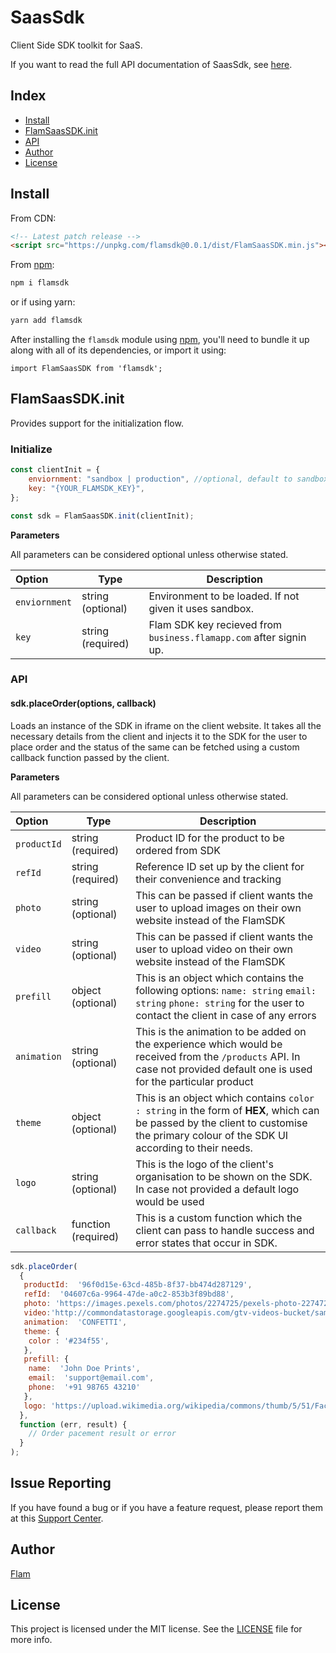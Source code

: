 
# SaasSdk

Client Side SDK toolkit for SaaS.

If you want to read the full API documentation of SaasSdk, see [here]([https://business.flamapp.com](https://business.flamapp.com/)).

## Index

- [Install](#install)
- [FlamSaasSDK.init](#FlamSaasSDK.init)
- [API](#API)
- [Author](#author)
- [License](#license)

## Install

From CDN:

```html
<!-- Latest patch release -->
<script src="https://unpkg.com/flamsdk@0.0.1/dist/FlamSaasSDK.min.js"></script>
```

From [npm]([https://npmjs.org](https://npmjs.org/)):

```sh
npm i flamsdk
```

or if using yarn:

```sh
yarn add flamsdk
```

After installing the `flamsdk` module using [npm]([https://npmjs.org](https://npmjs.org/)), you'll need to bundle it up along with all of its dependencies, or import it using:

```
import FlamSaasSDK from 'flamsdk';
```

## FlamSaasSDK.init

Provides support for the initialization flow.

### Initialize

```js
const clientInit = { 
	enviornment: "sandbox | production", //optional, default to sandbox 
	key: "{YOUR_FLAMSDK_KEY}", 
}; 

const sdk = FlamSaasSDK.init(clientInit);
```

**Parameters**

All parameters can be considered optional unless otherwise stated.

| Option                        | Type              | Description                                                                                                                                                                                                                                                                              |
| :---------------------------- | ----------------- | ---------------------------------------------------------------------------------------------------------------------------------------------------------------------------------------------------------------------------------------------------------------------------------------- |
| `enviornment`                      | string (optional) | Environment to be loaded. If not given it uses sandbox.                                                                                                                                                                                                     |
| `key`                    | string (required) | Flam SDK key recieved from `business.flamapp.com` after signin up.                                                                                                                                                                                      

### API

#### sdk.placeOrder(options, callback)

Loads an instance of the SDK in iframe on the client website. It takes all the necessary details from the client and injects it to the SDK for the user to place order and the status of the same can be fetched using a custom callback function passed by the client.

**Parameters**

All parameters can be considered optional unless otherwise stated.

| Option                        | Type              | Description                                                                                                                                                                                                                                                                              |
| :---------------------------- | ----------------- | ---------------------------------------------------------------------------------------------------------------------------------------------------------------------------------------------------------------------------------------------------------------------------------------- |
| `productId` | string (required) | Product ID for the product to be ordered from SDK
| `refId`| string (required) | Reference ID set up by the client for their convenience and tracking
| `photo` | string (optional) | This can be passed if client wants the user to upload images on their own website instead of the FlamSDK   | 
`video`  | string (optional) | This can be passed if client wants the user to upload video on their own website instead of the FlamSDK   
| `prefill` | object (optional) | This is an object which contains the following options: `name: string` `email: string` `phone: string` for the user to contact the client in case of any errors                                                                                                                                                                                     
| `animation` | string (optional)  | This is the animation to be added on the experience which would be received from the `/products` API. In case not provided default one is used for the particular product |
`theme` | object (optional)  | This is an object which contains `color : string` in the form of **HEX**, which can be passed by the client to customise the primary colour of the SDK UI according to their needs. 
| `logo` | string (optional) | This is the logo of the client's organisation to be shown on the SDK. In case not provided a default logo would be used
| `callback` | function (required) | This is a custom function which the client can pass to handle success and error states that occur in SDK. 

```js
sdk.placeOrder(
  {
   productId:  '96f0d15e-63cd-485b-8f37-bb474d287129',
   refId:  '04607c6a-9964-47de-a0c2-853b3f89bd88',
   photo: 'https://images.pexels.com/photos/2274725/pexels-photo-2274725.jpeg',
   video:'http://commondatastorage.googleapis.com/gtv-videos-bucket/sample/BigBuckBunny.mp4',
   animation:  'CONFETTI',
   theme: {
	color : '#234f55',
   },
   prefill: {
	name:  'John Doe Prints',
	email:  'support@email.com',
	phone:  '+91 98765 43210'
   },
   logo: 'https://upload.wikimedia.org/wikipedia/commons/thumb/5/51/Facebook_f_logo_%282019%29.svg/2048px-Facebook_f_logo_%282019%29.svg.png
  },
  function (err, result) {
    // Order pacement result or error
  }
);
```

## Issue Reporting

If you have found a bug or if you have a feature request, please report them at this  [Support Center]([https://help.flamapp.com](https://help.flamapp.com/)).

## Author

[Flam]([https://flamapp.com/](https://flamapp.com/))

## License

This project is licensed under the MIT license. See the [LICENSE](LICENSE) file for more info.

<!-- Vaaaaarrrrsss -->

[npm-image]: [https://img.shields.io/npm/v/auth0-js.svg?style=flat-square](https://img.shields.io/npm/v/auth0-js.svg?style=flat-square)
[npm-url]: [https://npmjs.org/package/auth0-js](https://npmjs.org/package/auth0-js)
[circleci-image]: [https://img.shields.io/circleci/project/github/auth0/auth0.js.svg?branch=master&style=flat-square](https://img.shields.io/circleci/project/github/auth0/auth0.js.svg?branch=master&style=flat-square)
[circleci-url]: [https://circleci.com/gh/auth0/auth0.js](https://circleci.com/gh/auth0/auth0.js)
[codecov-image]: [https://img.shields.io/codecov/c/github/auth0/auth0.js/master.svg?style=flat-square](https://img.shields.io/codecov/c/github/auth0/auth0.js/master.svg?style=flat-square)
[codecov-url]: [https://codecov.io/github/auth0/auth0.js?branch=master](https://codecov.io/github/auth0/auth0.js?branch=master)
[license-image]: [https://img.shields.io/npm/l/auth0-js.svg?style=flat-square](https://img.shields.io/npm/l/auth0-js.svg?style=flat-square)
[license-url]: #license
[downloads-image]: [https://img.shields.io/npm/dm/auth0-js.svg?style=flat-square](https://img.shields.io/npm/dm/auth0-js.svg?style=flat-square)
[downloads-url]: [https://npmjs.org/package/auth0-js](https://npmjs.org/package/auth0-js)

